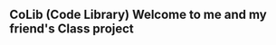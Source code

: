 CoLib (Code Library)
Welcome to me and my friend's Class project
-------------------------------------------------------------------------------------------------------------------------------------------------------------------------------------------------------------------
